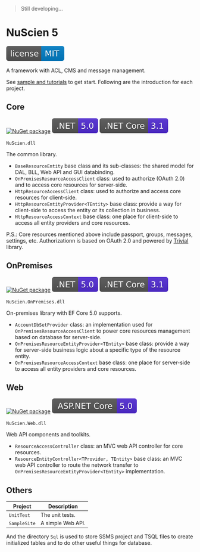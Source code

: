 > Still developing...

# NuScien 5

[![MIT Licensed](./docs/assets/badge_lisence_MIT.svg)](https://github.com/nuscien/nuscien/blob/master/LICENSE)

A framework with ACL, CMS and message management.

See [sample and tutorials](https://github.com/nuscien/sample) to get start. Following are the introduction for each project.

## Core

[![NuGet package](https://img.shields.io/nuget/dt/NuScien?label=nuget+downloads)](https://www.nuget.org/packages/NuScien)
![.NET 5.0](./docs/assets/badge_NET_5_0.svg)
![.NET Core 3.1](./docs/assets/badge_NET_Core_3_1.svg)

`NuScien.dll`

The common library.

- `BaseResourceEntity` base class and its sub-classes: the shared model for DAL, BLL, Web API and GUI databinding.
- `OnPremisesResourceAccessClient` class: used to authorize (OAuth 2.0) and to access core resources for server-side.
- `HttpResourceAccessClient` class: used to authorize and access core resources for client-side.
- `HttpResourceEntityProvider<TEntity>` base class: provide a way for client-side to access the entity or its collection in business.
- `HttpResourceAccessContext` base class: one place for client-side to access all entity providers and core resources.

P.S.:
Core resources mentioned above include passport, groups, messages, settings, etc.
Authorizationn is based on OAuth 2.0 and powered by [Trivial](https://github.com/nuscien/trivial) library.

## OnPremises

[![NuGet package](https://img.shields.io/nuget/dt/NuScien.OnPremises?label=nuget+downloads)](https://www.nuget.org/packages/NuScien.OnPremises)
![.NET 5.0](./docs/assets/badge_NET_5_0.svg)
![.NET Core 3.1](./docs/assets/badge_NET_Core_3_1.svg)

`NuScien.OnPremises.dll`

On-premises library with EF Core 5.0 supports.

- `AccountDbSetProvider` class: an implementation used for `OnPremisesResourceAccessClient` to power core resources management based on database for server-side.
- `OnPremisesResourceEntityProvider<TEntity>` base class: provide a way for server-side business logic about a specific type of the resource entity.
- `OnPremisesResourceAccessContext` base class: one place for server-side to access all entity providers and core resources.

## Web

[![NuGet package](https://img.shields.io/nuget/dt/NuScien.Web?label=nuget+downloads)](https://www.nuget.org/packages/NuScien.Web)
![ASP.NET Core 5.0](./docs/assets/badge_ASPNET_5_0.svg)

`NuScien.Web.dll`

Web API components and toolkits.

- `ResourceAccessController` class: an MVC web API controller for core resources.
- `ResourceEntityController<TProvider, TEntity>` base class: an MVC web API controller to route the network transfer to `OnPremisesResourceEntityProvider<TEntity>` implementation.

## Others

| Project | Description |
| ------------ | ----------------------- |
| `UnitTest` | The unit tests. |
| `SampleSite` | A simple Web API. |

And the directory `Sql` is used to store SSMS project and TSQL files to create initialized tables and to do other useful things for database.
